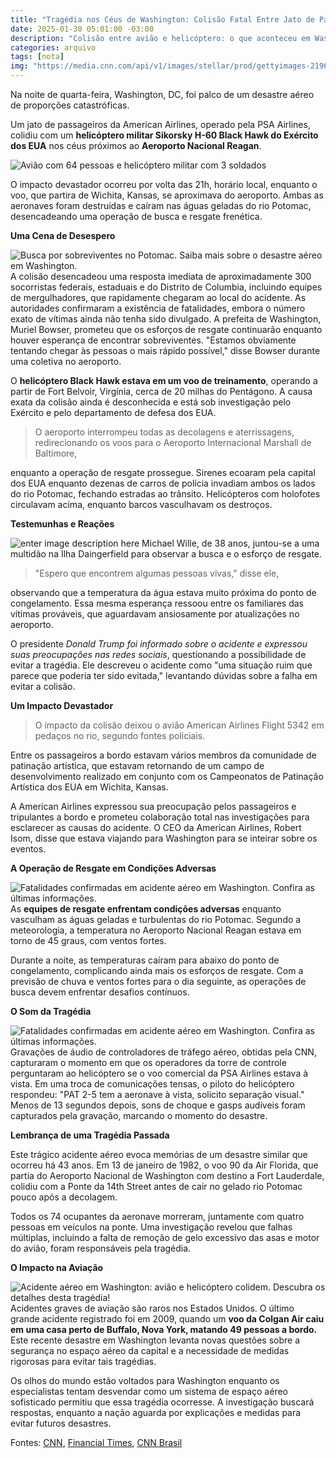 ```yaml
---
title: "Tragédia nos Céus de Washington: Colisão Fatal Entre Jato de Passageiros e Helicóptero Militar"
date: 2025-01-30 05:01:00 -03:00
description: "Colisão entre avião e helicóptero: o que aconteceu em Washington? Leia agora! "
categories: arquivo
tags: [nota]
img: "https://media.cnn.com/api/v1/images/stellar/prod/gettyimages-2196684035.jpg?c=original&q=w_1280,c_fill"
---
```


Na noite de quarta-feira, Washington, DC, foi palco de um desastre aéreo de proporções catastróficas. 

Um jato de passageiros da American Airlines, operado pela PSA Airlines, colidiu com um **helicóptero militar Sikorsky H-60 Black Hawk do Exército dos EUA** nos céus próximos ao **Aeroporto Nacional Reagan**. 

![Avião com 64 pessoas e helicóptero militar com 3 soldados](https://ix.cnn.io/dailygraphics/graphics/20250129-dc-crash-map/static/media/ai2html-graphic-desktop.9a0f1774.jpg)

O impacto devastador ocorreu por volta das 21h, horário local, enquanto o voo, que partira de Wichita, Kansas, se aproximava do aeroporto. Ambas as aeronaves foram destruídas e caíram nas águas geladas do rio Potomac, desencadeando uma operação de busca e resgate frenética.

**Uma Cena de Desespero**

![Busca por sobreviventes no Potomac. Saiba mais sobre o desastre aéreo em Washington.](https://media.cnn.com/api/v1/images/stellar/prod/gettyimages-2196682765.jpg?c=original&q=w_1280,c_fill)
A colisão desencadeou uma resposta imediata de aproximadamente 300 socorristas federais, estaduais e do Distrito de Columbia, incluindo equipes de mergulhadores, que rapidamente chegaram ao local do acidente. As autoridades confirmaram a existência de fatalidades, embora o número exato de vítimas ainda não tenha sido divulgado. A prefeita de Washington, Muriel Bowser, prometeu que os esforços de resgate continuarão enquanto houver esperança de encontrar sobreviventes. "Estamos obviamente tentando chegar às pessoas o mais rápido possível," disse Bowser durante uma coletiva no aeroporto.

O **helicóptero Black Hawk estava em um voo de treinamento**, operando a partir de Fort Belvoir, Virgínia, cerca de 20 milhas do Pentágono. A causa exata da colisão ainda é desconhecida e está sob investigação pelo Exército e pelo departamento de defesa dos EUA.

> O aeroporto interrompeu todas as decolagens e aterrissagens, redirecionando os voos para o Aeroporto Internacional Marshall de Baltimore, 

enquanto a operação de resgate prossegue. Sirenes ecoaram pela capital dos EUA enquanto dezenas de carros de polícia invadiam ambos os lados do rio Potomac, fechando estradas ao trânsito. Helicópteros com holofotes circulavam acima, enquanto barcos vasculhavam os destroços.

**Testemunhas e Reações**

![enter image description here](https://media.cnn.com/api/v1/images/stellar/prod/03-gettyimages-2196050455-jpg.JPG?c=original&q=w_1280,c_fill)
Michael Wille, de 38 anos, juntou-se a uma multidão na Ilha Daingerfield para observar a busca e o esforço de resgate. 

> "Espero que encontrem algumas pessoas vivas," disse ele, 

observando que a temperatura da água estava muito próxima do ponto de congelamento. Essa mesma esperança ressoou entre os familiares das vítimas prováveis, que aguardavam ansiosamente por atualizações no aeroporto.

O presidente *Donald Trump foi informado sobre o acidente e expressou suas preocupações nas redes sociais*, questionando a possibilidade de evitar a tragédia. Ele descreveu o acidente como "uma situação ruim que parece que poderia ter sido evitada," levantando dúvidas sobre a falha em evitar a colisão.

**Um Impacto Devastador**

> O impacto da colisão deixou o avião American Airlines Flight 5342 em pedaços no rio, segundo fontes policiais. 

Entre os passageiros a bordo estavam vários membros da comunidade de patinação artística, que estavam retornando de um campo de desenvolvimento realizado em conjunto com os Campeonatos de Patinação Artística dos EUA em Wichita, Kansas.

A American Airlines expressou sua preocupação pelos passageiros e tripulantes a bordo e prometeu colaboração total nas investigações para esclarecer as causas do acidente. O CEO da American Airlines, Robert Isom, disse que estava viajando para Washington para se inteirar sobre os eventos.

**A Operação de Resgate em Condições Adversas**

![Fatalidades confirmadas em acidente aéreo em Washington. Confira as últimas informações.](https://media.cnn.com/api/v1/images/stellar/prod/02-2025-01-30t043243z-808545077-rc24kca13q0h-rtrmadp-3-usa-crash-washingtondc-jpg.JPG?c=original&q=w_1280,c_fill)
As **equipes de resgate enfrentam condições adversas** enquanto vasculham as águas geladas e turbulentas do rio Potomac. Segundo a meteorologia, a temperatura no Aeroporto Nacional Reagan estava em torno de 45 graus, com ventos fortes. 

Durante a noite, as temperaturas caíram para abaixo do ponto de congelamento, complicando ainda mais os esforços de resgate. Com a previsão de chuva e ventos fortes para o dia seguinte, as operações de busca devem enfrentar desafios contínuos.

**O Som da Tragédia**

![Fatalidades confirmadas em acidente aéreo em Washington. Confira as últimas informações.](https://media.cnn.com/api/v1/images/stellar/prod/2025-01-30t032219z-1831634798-rc23kcajehw4-rtrmadp-3-usa-crash-washingtondc.jpg?c=original&q=w_1280,c_fill)
Gravações de áudio de controladores de tráfego aéreo, obtidas pela CNN, capturaram o momento em que os operadores da torre de controle perguntaram ao helicóptero se o voo comercial da PSA Airlines estava à vista. Em uma troca de comunicações tensas, o piloto do helicóptero respondeu: "PAT 2-5 tem a aeronave à vista, solicito separação visual." Menos de 13 segundos depois, sons de choque e gasps audíveis foram capturados pela gravação, marcando o momento do desastre.

**Lembrança de uma Tragédia Passada**

Este trágico acidente aéreo evoca memórias de um desastre similar que ocorreu há 43 anos. Em 13 de janeiro de 1982, o voo 90 da Air Florida, que partia do Aeroporto Nacional de Washington com destino a Fort Lauderdale, colidiu com a Ponte da 14th Street antes de cair no gelado rio Potomac pouco após a decolagem. 

Todos os 74 ocupantes da aeronave morreram, juntamente com quatro pessoas em veículos na ponte. Uma investigação revelou que falhas múltiplas, incluindo a falta de remoção de gelo excessivo das asas e motor do avião, foram responsáveis pela tragédia.

**O Impacto na Aviação**

![Acidente aéreo em Washington: avião e helicóptero colidem. Descubra os detalhes desta tragédia!](https://www.cnnbrasil.com.br/wp-content/uploads/sites/12/2022/07/3979721.191001.jpg?w=742)
Acidentes graves de aviação são raros nos Estados Unidos. O último grande acidente registrado foi em 2009, quando um **voo da Colgan Air caiu em uma casa perto de Buffalo, Nova York, matando 49 pessoas a bordo.** Este recente desastre em Washington levanta novas questões sobre a segurança no espaço aéreo da capital e a necessidade de medidas rigorosas para evitar tais tragédias.

Os olhos do mundo estão voltados para Washington enquanto os especialistas tentam desvendar como um sistema de espaço aéreo sofisticado permitiu que essa tragédia ocorresse. A investigação buscará respostas, enquanto a nação aguarda por explicações e medidas para evitar futuros desastres.

Fontes: [CNN](https://edition.cnn.com/us/live-news/plane-crash-dca-potomac-washington-dc-01-29-25/index.html), [Financial Times](https://www.ft.com/content/b38c55a4-6820-4848-ab20-19a4e42e8edd), [CNN Brasil](https://www.cnnbrasil.com.br/nacional/queda-de-aviao-em-vinhedo-e-o-6-acidente-mais-letal-da-historia-do-brasil/)
